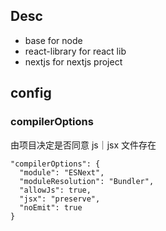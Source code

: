 ## Desc

- base for node
- react-library for react lib
- nextjs for nextjs project

## config

### compilerOptions

由项目决定是否同意 js｜jsx 文件存在

```
"compilerOptions": {
  "module": "ESNext",
  "moduleResolution": "Bundler",
  "allowJs": true,
  "jsx": "preserve",
  "noEmit": true
}
```
